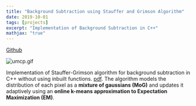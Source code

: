 ```yaml
---
title: "Background Subtraction using Stauffer and Grimson Algorithm"
date: 2019-10-01
tags: [projects]
excerpt: "Implementation of Background Subtraction in C++"
mathjax: "true"
---
```

[Github](https://github.com/ijssaggu/Background-Subtraction-GMM) 

<img src="{{ site.url }}{{ site.baseurl }}/images/umcp.gif" alt="umcp.gif">

Implementation of Stauffer-Grimson algorithm for background subtraction in C++ without using inbuilt functions. [pdf](http://www.ai.mit.edu/projects/vsam/Publications/stauffer_cvpr98_track.pdf). The algorithm models the distribution of each pixel as a **mixture of gaussians (MoG)** and updates it adaptively using an **online k-means approximation to Expectation Maximization (EM)**.

